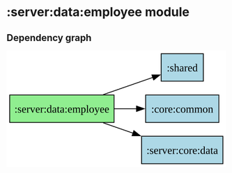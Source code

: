 ﻿# :server:data:employee module
## Dependency graph
![:server:data:employee](../../../docs/images/graphs/dep_graph__server_data_employee.svg)
